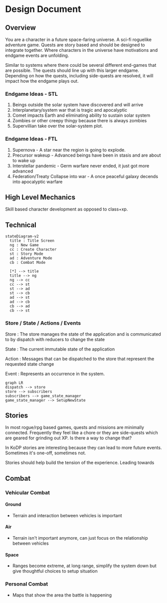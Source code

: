 <!--
 Copyright (c) 2020 Trevor Redfern
 
 This software is released under the MIT License.
 https://opensource.org/licenses/MIT
-->

# Design Document

## Overview

You are a character in a future space-faring universe. 
A sci-fi roguelike adventure game. Quests are story based and should be designed to integrate together. Where characters
in the universe have motivations and endgame events are unfolding.

Similar to systems where there could be several different end-games that are possible. The quests should line up with
this larger endgame. Depending on how the quests, including side-quests are resolved, it will impact how the endgame
plays out.

### Endgame Ideas - STL
1. Beings outside the solar system have discovered and will arrive
1. Interplanetary/system war that is tragic and apocalyptic
1. Comet impacts Earth and eliminating ability to sustain solar system
1. Zombies or other creepy thingy because there is always zombies
1. Supervillian take over the solar-system plot. 

### Endgame Ideas - FTL 
1. Supernova - A star near the region is going to explode. 
1. Precursor wakeup - Advanced beings have been in stasis and are about to wake up
1. Interstellar pandemic - Germ warfare never ended, it just got more advanced
1. Federation/Treaty Collapse into war - A once peaceful galaxy decends into apocalyptic warfare


## High Level Mechanics
Skill based character development as opposed to class+xp. 


## Technical
```mermaid
stateDiagram-v2
  title : Title Screen
  ng : New Game
  cc : Create Character
  st : Story Mode
  ad : Adventure Mode
  cb : Combat Mode

  [*] --> title
  title --> ng
  ng --> cc
  cc --> st
  st --> ad
  st --> cb
  ad --> st
  ad --> cb
  cb --> ad
  cb --> st
```

### Store / State / Actions / Events

Store
: The store manages the state of the application and is communicated to by dispatch with reducers to change the state

State
: The current immutable state of the application

Action
: Messages that can be dispatched to the store that represent the requested state change

Event
: Represents an occurrence in the system. 

```mermaid
graph LR
dispatch --> store
store --> subscribers
subscribers --> game_state_manager
game_state_manager --> SetupNewState
```

## Stories
In most rogue/rpg based games, quests and missions are minimally connected. Frequently they feel like a chore
or they are side-quests which are geared for grinding out XP. Is there a way to change that?

In KoDP stories are interesting because they can lead to more future events. Sometimes it's one-off, sometimes not.

Stories should help build the tension of the experience. Leading towards


## Combat

### Vehicular Combat
#### Ground
+ Terrain and interaction between vehicles is important

#### Air
+ Terrain isn't important anymore, can just focus on the relationship between vehicles

#### Space
+ Ranges become extreme, at long range, simplify the system down but give thoughtful choices to setup situation

### Personal Combat
+ Maps that show the area the battle is happening
